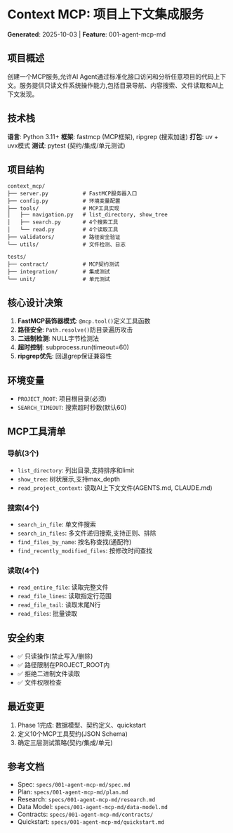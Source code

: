 ﻿# Context MCP: 项目上下文集成服务

**Generated**: 2025-10-03 | **Feature**: 001-agent-mcp-md

## 项目概述

创建一个MCP服务,允许AI Agent通过标准化接口访问和分析任意项目的代码上下文。服务提供只读文件系统操作能力,包括目录导航、内容搜索、文件读取和AI上下文发现。

## 技术栈

**语言**: Python 3.11+
**框架**: fastmcp (MCP框架), ripgrep (搜索加速)
**打包**: uv + uvx模式
**测试**: pytest (契约/集成/单元测试)

## 项目结构

```
context_mcp/
├── server.py           # FastMCP服务器入口
├── config.py           # 环境变量配置
├── tools/              # MCP工具实现
│   ├── navigation.py   # list_directory, show_tree
│   ├── search.py       # 4个搜索工具
│   └── read.py         # 4个读取工具
├── validators/         # 路径安全验证
└── utils/              # 文件检测、日志

tests/
├── contract/           # MCP契约测试
├── integration/        # 集成测试
└── unit/               # 单元测试
```

## 核心设计决策

1. **FastMCP装饰器模式**: `@mcp.tool()`定义工具函数
2. **路径安全**: `Path.resolve()`防目录遍历攻击
3. **二进制检测**: NULL字节检测法
4. **超时控制**: subprocess.run(timeout=60)
5. **ripgrep优先**: 回退grep保证兼容性

## 环境变量

- `PROJECT_ROOT`: 项目根目录(必须)
- `SEARCH_TIMEOUT`: 搜索超时秒数(默认60)

## MCP工具清单

### 导航(3个)
- `list_directory`: 列出目录,支持排序和limit
- `show_tree`: 树状展示,支持max_depth
- `read_project_context`: 读取AI上下文文件(AGENTS.md, CLAUDE.md)

### 搜索(4个)
- `search_in_file`: 单文件搜索
- `search_in_files`: 多文件递归搜索,支持正则、排除
- `find_files_by_name`: 按名称查找(通配符)
- `find_recently_modified_files`: 按修改时间查找

### 读取(4个)
- `read_entire_file`: 读取完整文件
- `read_file_lines`: 读取指定行范围
- `read_file_tail`: 读取末尾N行
- `read_files`: 批量读取

## 安全约束

- ✅ 只读操作(禁止写入/删除)
- ✅ 路径限制在PROJECT_ROOT内
- ✅ 拒绝二进制文件读取
- ✅ 文件权限检查

## 最近变更

1. Phase 1完成: 数据模型、契约定义、quickstart
2. 定义10个MCP工具契约(JSON Schema)
3. 确定三层测试策略(契约/集成/单元)

## 参考文档

- Spec: `specs/001-agent-mcp-md/spec.md`
- Plan: `specs/001-agent-mcp-md/plan.md`
- Research: `specs/001-agent-mcp-md/research.md`
- Data Model: `specs/001-agent-mcp-md/data-model.md`
- Contracts: `specs/001-agent-mcp-md/contracts/`
- Quickstart: `specs/001-agent-mcp-md/quickstart.md`
